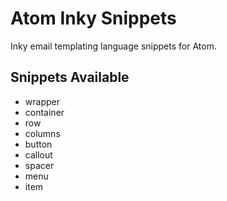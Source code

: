 # Atom Inky Snippets
Inky email templating language snippets for Atom.

## Snippets Available
* wrapper
* container
* row
* columns
* button
* callout
* spacer
* menu
* item
